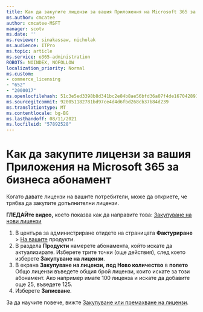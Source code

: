 ```yaml
---
title: Как да закупите лицензи за вашия Приложения на Microsoft 365 за бизнеса абонамент
ms.author: cmcatee
author: cmcatee-MSFT
manager: scotv
ms.date: ''
ms.reviewer: sinakassaw, nicholak
ms.audience: ITPro
ms.topic: article
ms.service: o365-administration
ROBOTS: NOINDEX, NOFOLLOW
localization_priority: Normal
ms.custom:
- commerce_licensing
- "652"
- "2000017"
ms.openlocfilehash: 51c3e5ed3398b8d341bc2e84b8ae56bfd36a07f4de167042891a9ed606a94669
ms.sourcegitcommit: 920051182781bd97ce4d4d6fbd268cb37b84d239
ms.translationtype: MT
ms.contentlocale: bg-BG
ms.lasthandoff: 08/11/2021
ms.locfileid: "57892528"
---
```

# <a name="how-to-buy-licenses-for-your-microsoft-365-apps-for-business-subscription"></a>Как да закупите лицензи за вашия Приложения на Microsoft 365 за бизнеса абонамент

Когато давате лицензи на вашите потребители, може да откриете, че трябва да закупите допълнителни лицензи.

**ГЛЕДАЙте видео,** което показва как да направите това: [Закупуване на нови лицензи](https://go.microsoft.com/fwlink/p/?linkid=2154857)
  
1. В центъра за администриране отидете на страницата **Фактуриране**  >  [На вашите](https://go.microsoft.com/fwlink/p/?linkid=842054) продукти.
2. В раздела **Продукти** намерете абонамента, който искате да актуализирате. Изберете трите точки (още действия), след което изберете **Закупуване на лицензи**.
3. В екрана **Закупуване на лицензи,** **под Ново количество** в **полето** Общо лицензи въведете общия брой лицензи, които искате за този абонамент. Ако например имате 100 лиценза и искате да добавите още 25, въведете 125.
4. Изберете **Записване**.

За да научите повече, вижте [Закупуване или премахване на лицензи](https://docs.microsoft.com/microsoft-365/commerce/licenses/buy-licenses).